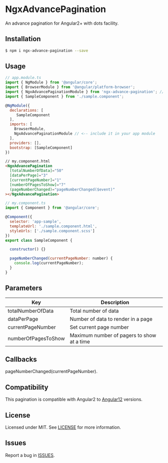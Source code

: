 # NgxAdvancePagination

An advance pagination for Angular2+ with dots facility.

## Installation

```sh
$ npm i ngx-advance-pagination --save
``` 

## Usage

```javascript
// app.module.ts
import { NgModule } from '@angular/core';
import { BrowserModule } from '@angular/platform-browser';
import { NgxAdvancePaginationModule } from 'ngx-advance-pagination'; // <-- import the module
import { SampleComponent } from './sample.component';

@NgModule({
  declarations: [
     SampleComponent
  ],
  imports: [
    BrowserModule,
    NgxAdvancePaginationModule // <-- include it in your app module
  ],
  providers: [],
  bootstrap: [SampleComponent]
})
```

```html
// my.component.html
<NgxAdvancePagination
  [totalNumberOfData]="50"
  [dataPerPage]="3"
  [currentPageNumber]="1"
  [numberOfPagesToShow]="7"
  (pageNumberChanged)="pageNumberChanged($event)"
></NgxAdvancePagination>
```

```javascript
// my.component.ts
import { Component } from '@angular/core';

@Component({
  selector: 'app-sample',
  templateUrl: './sample.component.html',
  styleUrls: ['./sample.component.scss']
})
export class SampleComponent {

  constructor() {}

  pageNumberChanged(currentPageNumber: number) {
    console.log(currentPageNumber);
  }
}
```

## Parameters
Key                     | Description
------------------------|------------
totalNumberOfData       | Total number of data
dataPerPage             | Number of data to render in a page
currentPageNumber       | Set current page number
numberOfPagesToShow     | Maximum number of pagers to show at a time

## Callbacks

pageNumberChanged(currentPageNumber).

## Compatibility

This pagination is compatible with Angular2 to [Angular12](https://github.com/angular/angular-cli) versions.

## License

Licensed under MIT. See [LICENSE](https://github.com/webguru-js/NgxAdvancePagination/blob/main/LICENSE) for more information.

## Issues

Report a bug in [ISSUES](https://github.com/webguru-js/NgxAdvancePagination/issues).

